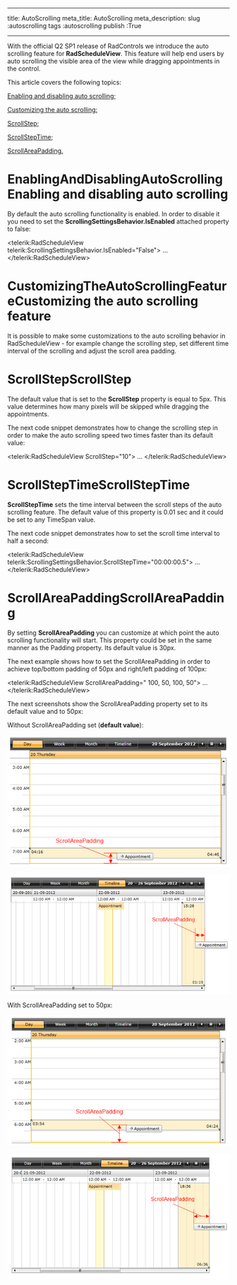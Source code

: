 ___
title: AutoScrolling
meta_title: AutoScrolling
meta_description: 
slug :autoscrolling
tags :autoscrolling
publish :True
___


With the official Q2 SP1 release of RadControls we introduce the auto scrolling feature for __RadScheduleView__. This feature will help end users by auto scrolling the visible area of the view while dragging appointments in the control.

This article covers the following topics:

[Enabling and disabling auto scrolling;](#EnablingAndDisablingAutoScrolling)

[Customizing the auto scrolling:](#CustomizingTheAutoScrollingFeature)

[ScrollStep;](#ScrollStep)

[ScrollStepTime;](#ScrollStepTime)

[ScrollAreaPadding.](#ScrollAreaPadding)

# EnablingAndDisablingAutoScrollingEnabling and disabling auto scrolling

By default the auto scrolling functionality is enabled. In order to disable it you need to set the __ScrollingSettingsBehavior.IsEnabled__ attached property to false:


<telerik:RadScheduleView telerik:ScrollingSettingsBehavior.IsEnabled="False">
	...
</telerik:RadScheduleView>

# CustomizingTheAutoScrollingFeatureCustomizing the auto scrolling feature

It is possible to make some customizations to the auto scrolling behavior in RadScheduleView - for example change the scrolling step, set different time interval of the scrolling and adjust the scroll area padding.

# ScrollStepScrollStep

The default value that is set to the __ScrollStep__ property is equal to 5px. This value determines how many pixels will be skipped while dragging the appointments.

The next code snippet demonstrates how to change the scrolling step in order to make the auto scrolling speed two times faster than its default value:


<telerik:RadScheduleView ScrollStep="10">
	…
</telerik:RadScheduleView>

# ScrollStepTimeScrollStepTime

__ScrollStepTime__ sets the time interval between the scroll steps of the auto scrolling feature. The default value of this property is 0.01 sec and it could be set to any TimeSpan value.

The next code snippet demonstrates how to set the scroll time interval to half a second:


<telerik:RadScheduleView telerik:ScrollingSettingsBehavior.ScrollStepTime="00:00:00.5">
	…
</telerik:RadScheduleView>

# ScrollAreaPaddingScrollAreaPadding

By setting __ScrollAreaPadding__ you can customize at which point the auto scrolling functionality will start. This property could be set in the same manner as the Padding property.  Its default value is 30px.

The next example shows how to set the ScrollAreaPadding in order to achieve top/bottom padding of 50px and right/left padding of 100px:


<telerik:RadScheduleView ScrollAreaPadding=" 100, 50, 100, 50">
	…
</telerik:RadScheduleView>

The next screenshots show the ScrollAreaPadding property set to its default value and to 50px:

Without ScrollAreaPadding set (__default value__):

![radscheduleview features autoscrolling 1](../Media\radscheduleview_features_autoscrolling_1.png)

![radscheduleview features autoscrolling 3](../Media\radscheduleview_features_autoscrolling_3.png)

With ScrollAreaPadding set to 50px:

![radscheduleview features autoscrolling 2](../Media\radscheduleview_features_autoscrolling_2.png)

![radscheduleview features autoscrolling 4](../Media\radscheduleview_features_autoscrolling_4.png)
